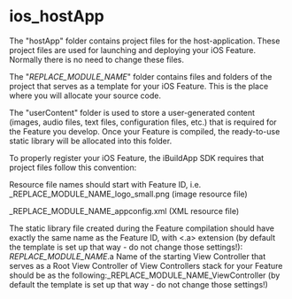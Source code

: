 # ios_hostApp
The "hostApp" folder contains project files for the host-application. These project files are used for launching and deploying your iOS Feature. Normally there is no need to change these files.

The "_REPLACE_MODULE_NAME_" folder contains files and folders of the project that serves as a template for your iOS Feature. This is the place where you will allocate your source code.

The "userContent" folder is used to store a user-generated content (images, audio files, text files, configuration files, etc.) that is required for the Feature you develop. Once your Feature is compiled, the ready-to-use static library will be allocated into this folder.

To properly register your iOS Feature, the iBuildApp SDK requires that project files follow this convention:

Resource file names should start with Feature ID, i.e.
_REPLACE_MODULE_NAME_logo_small.png (image resource file)

_REPLACE_MODULE_NAME_appconfig.xml (XML resource file)

The static library file created during the Feature compilation should have exactly the same name as the Feature ID, with <.a> extension (by default the template is set up that way - do not change those settings!): _REPLACE_MODULE_NAME_.a
Name of the starting View Controller that serves as a Root View Controller of View Controllers stack for your Feature should be as the following:_REPLACE_MODULE_NAME_ViewController (by default the template is set up that way - do not change those settings!)
